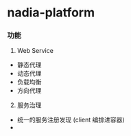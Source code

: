 # nadia-platform
### 功能
1. Web Service
  * 静态代理
  * 动态代理
  * 负载均衡
  * 方向代理
2. 服务治理
  * 统一的服务注册发现 (client 编排进容器)
  * 
